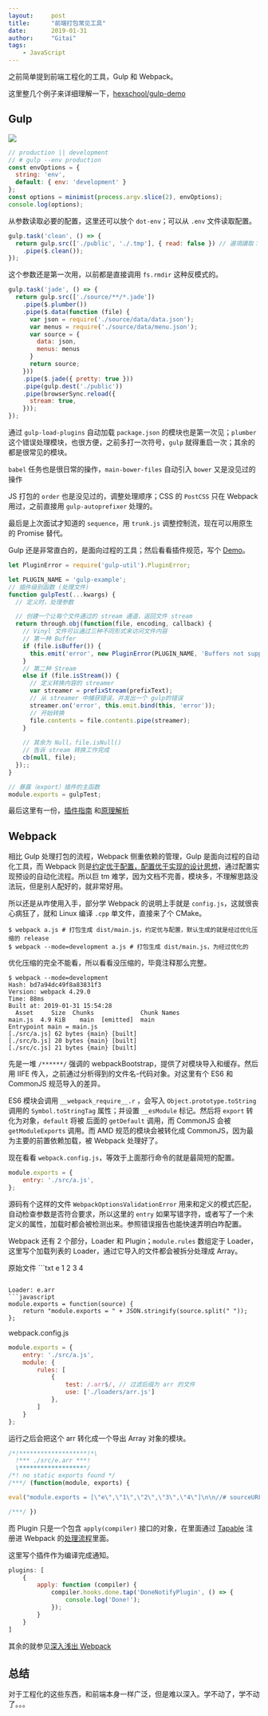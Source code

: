 ```yaml
---
layout:     post
title:      "前端打包常见工具"
date:       2019-01-31
author:     "Gitai"
tags:
	- JavaScript
---
```


之前简单提到前端工程化的工具，Gulp 和 Webpack。

这里整几个例子来详细理解一下，[hexschool/gulp-demo](https://github.com/hexschool/gulp-demo)

## Gulp

![](https://i.loli.net/2019/01/31/5c52667e884af.png)

<!-- more -->

```javascript
// production || development
// # gulp --env production
const envOptions = {
  string: 'env',
  default: { env: 'development' }
};
const options = minimist(process.argv.slice(2), envOptions);
console.log(options);
```

从参数读取必要的配置，这里还可以放个 `dot-env`；可以从 `.env` 文件读取配置。

```javascript
gulp.task('clean', () => {
  return gulp.src(['./public', './.tmp'], { read: false }) // 選項讀取：false阻止gulp讀取文件的內容，使此任務更快。
    .pipe($.clean());
});
```

这个参数还是第一次用，以前都是直接调用 `fs.rmdir` 这种反模式的。

```javascript
gulp.task('jade', () => {
  return gulp.src(['./source/**/*.jade'])
    .pipe($.plumber())
    .pipe($.data(function (file) {
      var json = require('./source/data/data.json');
      var menus = require('./source/data/menu.json');
      var source = {
        data: json,
        menus: menus
      }
      return source;
    }))
    .pipe($.jade({ pretty: true }))
    .pipe(gulp.dest('./public'))
    .pipe(browserSync.reload({
      stream: true,
    }));
});
```

通过 `gulp-load-plugins` 自动加载 `package.json` 的模块也是第一次见；`plumber` 这个错误处理模块，也很方便，之前多打一次符号，`gulp` 就得重启一次；其余的都是很常见的模块。

`babel` 任务也是很日常的操作，`main-bower-files` 自动引入 `bower` 又是没见过的操作

JS 打包的 `order` 也是没见过的，调整处理顺序；CSS 的 `PostCSS` 只在 Webpack 用过，之前直接用 `gulp-autoprefixer` 处理的。

最后是上次面试才知道的 `sequence`，用 `trunk.js` 调整控制流，现在可以用原生的 Promise 替代。

Gulp 还是非常直白的，是面向过程的工具；然后看看插件规范，写个 [Demo](https://gulpjs.org/zh/writing-a-plugin/dealing-with-streams.html)。

```javascript
let PluginError = require('gulp-util').PluginError;

let PLUGIN_NAME = 'gulp-example';
// 插件级别函数 (处理文件)
function gulpTest(...kwargs) {
  // 定义时，处理参数

  // 创建一个让每个文件通过的 stream 通道，返回文件 stream
  return through.obj(function(file, encoding, callback) {
    // Vinyl 文件可以通过三种不同形式来访问文件内容
    // 第一种 Buffer
    if (file.isBuffer()) {
      this.emit('error', new PluginError(PLUGIN_NAME, 'Buffers not supported!'));
    }
    // 第二种 Stream
    else if (file.isStream()) {
      // 定义转换内容的 streamer
      var streamer = prefixStream(prefixText);
      // 从 streamer 中捕获错误，并发出一个 gulp的错误
      streamer.on('error', this.emit.bind(this, 'error'));
      // 开始转换
      file.contents = file.contents.pipe(streamer);
    }
    
    // 其余为 Null，file.isNull()
    // 告诉 stream 转换工作完成
    cb(null, file);
  });;
}

// 暴露（export）插件的主函数
module.exports = gulpTest;
```

最后这里有一份，[插件指南](https://github.com/lin-xin/blog/issues/2) 和[原理解析](https://segmentfault.com/a/1190000003770541)

## Webpack

相比 Gulp 处理打包的流程，Webpack 侧重依赖的管理，Gulp 是面向过程的自动化工具，而 Webpack 则是[约定优于配置，配置优于实现的设计思想](https://zhuanlan.zhihu.com/p/32886546)，通过配置实现预设的自动化流程。所以巨 tm 难学，因为文档不完善，模块多，不理解思路没法玩，但是别人配好的，就非常好用。

所以还是从咋使用入手，部分学 Webpack 的说明上手就是 `config.js`，这就很丧心病狂了，就和 Linux 编译 `.cpp` 单文件，直接来了个 CMake。

```shell
$ webpack a.js # 打包生成 dist/main.js，约定优与配置，默认生成的就是经过优化压缩的 release
$ webpack --mode=development a.js # 打包生成 dist/main.js，为经过优化的
```

优化压缩的完全不能看，所以看看没压缩的，毕竟注释那么完整。

```shell
$ webpack --mode=development
Hash: bd7a94dc49f8a83831f3
Version: webpack 4.29.0
Time: 88ms
Built at: 2019-01-31 15:54:28
  Asset     Size  Chunks             Chunk Names
main.js  4.9 KiB    main  [emitted]  main
Entrypoint main = main.js
[./src/a.js] 62 bytes {main} [built]
[./src/b.js] 20 bytes {main} [built]
[./src/c.js] 21 bytes {main} [built]
```

先是一堆 `/******/` 强调的 webpackBootstrap，提供了对模块导入和缓存。然后用 IIFE 传入，之前通过分析得到的文件名-代码对象。对这里有个 ES6 和 CommonJS 规范导入的差异。

ES6 模块会调用 `__webpack_require__.r` ，会写入 `Object.prototype.toString` 调用的 `Symbol.toStringTag` 属性；并设置 `__esModule` 标记。然后将 `export` 转化为对象，`default` 将被 后面的 `getDefault` 调用，而 CommonJS 会被 `getModuleExports` 调用。而 AMD 规范的模块会被转化成 CommonJS，因为最为主要的前置依赖加载，被 Webpack 处理好了。

现在看看 `webpack.config.js`，等效于上面那行命令的就是最简短的配置。

```js
module.exports = {
    entry: './src/a.js',
};
```

源码有个这样的文件 `WebpackOptionsValidationError` 用来和定义的模式匹配，自动检查参数是否符合要求，所以这里的 `entry` 如果写错字符，或者写了一个未定义的属性，加载时都会被检测出来。参照错误报告也能快速弄明白咋配置。

Webpack 还有 2 个部分，Loader 和 Plugin；`module.rules` 数组定于 Loader，这里写个加载列表的 Loader，通过它导入的文件都会被拆分处理成 Array。

原始文件
​```txt
e 1 2 3 4
```

Loader: e.arr
```javascript
module.exports = function(source) {
    return "module.exports = " + JSON.stringify(source.split(" "));
};
```

webpack.config.js
```javascript
module.exports = {
    entry: './src/a.js',
    module: {
        rules: [
            {
                test: /.arr$/, // 过滤后缀为 arr 的文件
                use: ['./loaders/arr.js']
            },
        ]
    }
};
```

运行之后会把这个 arr 转化成一个导出 Array 对象的模块。

```javascript
/*!*******************!*\
  !*** ./src/e.arr ***!
  \*******************/
/*! no static exports found */
/***/ (function(module, exports) {

eval("module.exports = [\"e\",\"1\",\"2\",\"3\",\"4\"]\n\n//# sourceURL=webpack:///./src/e.arr?");

/***/ })
```

而 Plugin 只是一个包含 `apply(compiler)` 接口的对象，在里面通过 [Tapable](https://webpack.docschina.org/api/tapable/) 注册进 Webpack 的[处理流程](https://webpack.docschina.org/api/compiler-hooks/)里面。

这里写个插件作为编译完成通知。

```javascript
plugins: [
    {
        apply: function (compiler) {
            compiler.hooks.done.tap('DoneNotifyPlugin', () => {
                console.log('Done!');
            });
        }
    }
]
```

其余的就参见[深入浅出 Webpack](http://webpack.wuhaolin.cn/)



## 总结

对于工程化的这些东西，和前端本身一样广泛，但是难以深入。学不动了，学不动了。。。